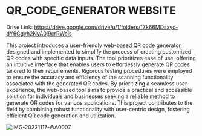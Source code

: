 # QR_CODE_GENERATOR WEBSITE
Drive Link: https://drive.google.com/drive/u/1/folders/1Zk66MDsxyo-dY6Cgyh2NyA0j9crRWcls

This project introduces a user-friendly web-based QR code generator, designed and implemented to simplify the process of creating customized QR codes with specific data inputs. The tool prioritizes ease of use, offering an intuitive interface that enables users to effortlessly generate QR codes tailored to their requirements. Rigorous testing procedures were employed to ensure the accuracy and efficiency of the scanning functionality associated with the generated QR codes. By prioritizing a seamless user experience, the web-based tool aims to provide a practical and accessible solution for individuals and businesses seeking a reliable method to generate QR codes for various applications. This project contributes to the field by combining robust functionality with user-centric design, fostering efficient QR code generation and utilization.


![IMG-20221117-WA0007](https://github.com/Tanishgupta007/QR_CODE_GENERATOR/assets/75359038/a883a3df-62ed-497b-b941-194bf5213a80)
